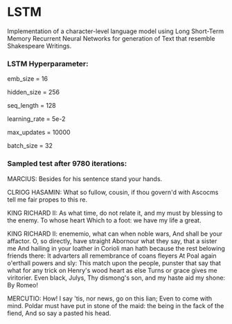 # LSTM
Implementation of a character-level language model using Long Short-Term Memory Recurrent Neural Networks for generation of Text that resemble Shakespeare Writings. 


### LSTM Hyperparameter:

emb_size = 16 

hidden_size = 256 

seq_length = 128  

learning_rate = 5e-2

max_updates = 10000

batch_size = 32


### Sampled test after 9780 iterations:

MARCIUS:
Besides for his sentence stand your hands.

CLRIOG HASAMIN:
What so fullow, cousin, if thou govern'd with
Ascocms tell me fair propes to this re.

KING RICHARD II:
As what time, do not relate it, and my must
by blessing to the enemy. To whose heart
Which to a foot: we have my life a great.

KING RICHARD II:
 enememio, what can when noble wars,
And shall be your affactor. O, so directly, have straight
Abornour what they say, that a sister me
And hailing in your loather in Corioli man hath
because the rest belowing friends there:
It advarters all remembrance of coans fleyers
At Poal again o'erthall powers and sly:
This match upon the people, punster that say
that what for any trick on Henry's wood heart as else
Turns or grace gives me viritorier. Even black, Julys,
Thy dismong's son, and my haste aid my shone:
By Romeo!

MERCUTIO:
How! I say 'tis, nor news, go on this lian;
Even to come with mind. Poldar must have
put in stone of the maid: the being in the fack of the fiend,
And so say a pasted his head.

